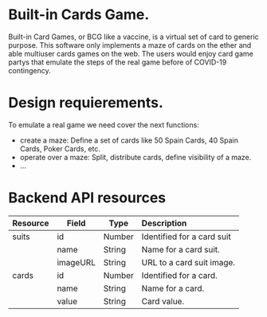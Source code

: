 # Built-in Cards Game.
Built-in Card Games, or BCG like a vaccine, is a virtual set of card to generic purpose. This software only implements a maze of cards on the ether and able multiuser cards games on the web. The users would enjoy card game partys that emulate the steps of the real game before of COVID-19 contingency.

# Design requierements.
To emulate a real game we need cover the next functions:
* create a maze: Define a set of cards like 50 Spain Cards, 40 Spain Cards, Poker Cards, etc.
* operate over a maze: Split, distribute cards, define visibility of a maze.
* ...

# Backend API resources

|Resource|Field|Type|Description
|--------|-----|----|:-----------
|suits | id | Number | Identified for a card suit
|  | name | String | Name for a card suit.
|  | imageURL | String | URL to a card suit image.
|cards | id | Number | Identified for a card.
|  | name | String | Name for a card.
|  | value | String | Card value.

